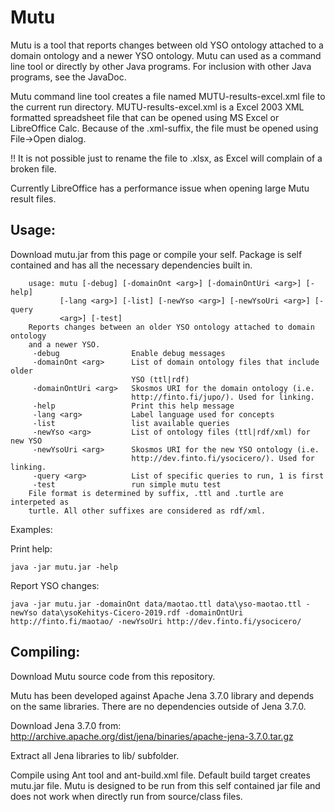 # Mutu

Mutu is a tool that reports changes between old YSO ontology attached
to a domain ontology and a newer YSO ontology. Mutu can used as a 
command line tool or directly by other Java programs. For inclusion
with other Java programs, see the JavaDoc.

Mutu command line tool creates a file named MUTU-results-excel.xml file
to the current run directory. MUTU-results-excel.xml is a Excel 2003 XML 
formatted spreadsheet file that can be opened using MS Excel or LibreOffice
Calc. Because of the .xml-suffix, the file must be opened using File->Open 
dialog. 

!! It is not possible just to rename the file to .xlsx, as Excel will
complain of a broken file.

Currently LibreOffice has a performance issue when opening large Mutu 
result files.

## Usage:

Download mutu.jar from this page or compile your self. Package is 
self contained and has all the necessary dependencies built in. 


```
    usage: mutu [-debug] [-domainOnt <arg>] [-domainOntUri <arg>] [-help]
           [-lang <arg>] [-list] [-newYso <arg>] [-newYsoUri <arg>] [-query
           <arg>] [-test]
    Reports changes between an older YSO ontology attached to domain ontology
    and a newer YSO.
     -debug                Enable debug messages
     -domainOnt <arg>      List of domain ontology files that include older
                           YSO (ttl|rdf)
     -domainOntUri <arg>   Skosmos URI for the domain ontology (i.e.
                           http://finto.fi/jupo/). Used for linking.
     -help                 Print this help message
     -lang <arg>           Label language used for concepts
     -list                 list available queries
     -newYso <arg>         List of ontology files (ttl|rdf/xml) for new YSO
     -newYsoUri <arg>      Skosmos URI for the new YSO ontology (i.e.
                           http://dev.finto.fi/ysocicero/). Used for linking.
     -query <arg>          List of specific queries to run, 1 is first
     -test                 run simple mutu test
    File format is determined by suffix, .ttl and .turtle are interpeted as
    turtle. All other suffixes are considered as rdf/xml.
```

Examples:

Print help:
```
java -jar mutu.jar -help 
```
Report YSO changes:
```
java -jar mutu.jar -domainOnt data/maotao.ttl data\yso-maotao.ttl -newYso data\ysoKehitys-Cicero-2019.rdf -domainOntUri http://finto.fi/maotao/ -newYsoUri http://dev.finto.fi/ysocicero/
```

## Compiling:

Download Mutu source code from this repository.

Mutu has been developed against Apache Jena 3.7.0 library and depends on
the same libraries. There are no dependencies outside of Jena 3.7.0.

Download Jena 3.7.0 from:
http://archive.apache.org/dist/jena/binaries/apache-jena-3.7.0.tar.gz

Extract all Jena libraries to lib/ subfolder. 

Compile using Ant tool and ant-build.xml file. Default build target creates
mutu.jar file. Mutu is designed to be run from this self contained jar file
and does not work when directly run from source/class files.